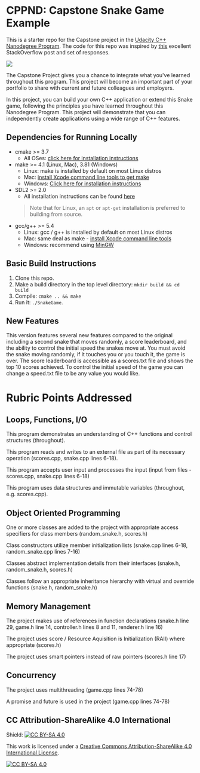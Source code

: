 # CPPND: Capstone Snake Game Example

This is a starter repo for the Capstone project in the [Udacity C++ Nanodegree Program](https://www.udacity.com/course/c-plus-plus-nanodegree--nd213). The code for this repo was inspired by [this](https://codereview.stackexchange.com/questions/212296/snake-game-in-c-with-sdl) excellent StackOverflow post and set of responses.

<img src="snake_game.gif"/>

The Capstone Project gives you a chance to integrate what you've learned throughout this program. This project will become an important part of your portfolio to share with current and future colleagues and employers.

In this project, you can build your own C++ application or extend this Snake game, following the principles you have learned throughout this Nanodegree Program. This project will demonstrate that you can independently create applications using a wide range of C++ features.

## Dependencies for Running Locally
* cmake >= 3.7
  * All OSes: [click here for installation instructions](https://cmake.org/install/)
* make >= 4.1 (Linux, Mac), 3.81 (Windows)
  * Linux: make is installed by default on most Linux distros
  * Mac: [install Xcode command line tools to get make](https://developer.apple.com/xcode/features/)
  * Windows: [Click here for installation instructions](http://gnuwin32.sourceforge.net/packages/make.htm)
* SDL2 >= 2.0
  * All installation instructions can be found [here](https://wiki.libsdl.org/Installation)
  >Note that for Linux, an `apt` or `apt-get` installation is preferred to building from source. 
* gcc/g++ >= 5.4
  * Linux: gcc / g++ is installed by default on most Linux distros
  * Mac: same deal as make - [install Xcode command line tools](https://developer.apple.com/xcode/features/)
  * Windows: recommend using [MinGW](http://www.mingw.org/)

## Basic Build Instructions

1. Clone this repo.
2. Make a build directory in the top level directory: `mkdir build && cd build`
3. Compile: `cmake .. && make`
4. Run it: `./SnakeGame`.

## New Features

This version features several new features compared to the original including a second snake that moves randomly, a
score leaderboard, and the ability to control the initial speed the snakes move at. You must avoid the snake moving randomly,
if it touches you or you touch it, the game is over. The score leaderboard is accessible as a scores.txt file and shows 
the top 10 scores achieved. To control the initial speed of the game you can change a speed.txt file to be any value you would like.

# Rubric Points Addressed

## Loops, Functions, I/O

This program demonstrates an understanding of C++ functions and control structures (throughout).

This program reads and writes to an external file as part of its necessary operation (scores.cpp, snake.cpp lines 6-18).

This program accepts user input and processes the input (input from files - scores.cpp, snake.cpp lines 6-18)

This program uses data structures and immutable variables (throughout, e.g. scores.cpp).

## Object Oriented Programming

One or more classes are added to the project with appropriate access specifiers for class members (random_snake.h, scores.h)

Class constructors utilize member initialization lists (snake.cpp lines 6-18, random_snake.cpp lines 7-16)

Classes abstract implementation details from their interfaces (snake.h, random_snake.h, scores.h)

Classes follow an appropriate inheritance hierarchy with virtual and override functions (snake.h, random_snake.h)

## Memory Management

The project makes use of references in function declarations (snake.h line 29, game.h line 14, controller.h lines 8 and 11, renderer.h line 16)

The project uses score / Resource Aquisition is Initialization (RAII) where appropriate (scores.h)

The project uses smart pointers instead of raw pointers (scores.h line 17)

## Concurrency

The project uses multithreading (game.cpp lines 74-78)

A promise and future is used in the project (game.cpp lines 74-78)

## CC Attribution-ShareAlike 4.0 International


Shield: [![CC BY-SA 4.0][cc-by-sa-shield]][cc-by-sa]

This work is licensed under a
[Creative Commons Attribution-ShareAlike 4.0 International License][cc-by-sa].

[![CC BY-SA 4.0][cc-by-sa-image]][cc-by-sa]

[cc-by-sa]: http://creativecommons.org/licenses/by-sa/4.0/
[cc-by-sa-image]: https://licensebuttons.net/l/by-sa/4.0/88x31.png
[cc-by-sa-shield]: https://img.shields.io/badge/License-CC%20BY--SA%204.0-lightgrey.svg
